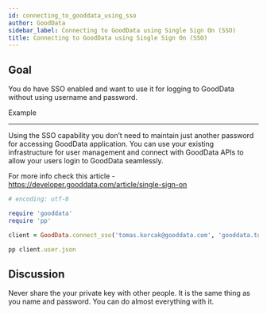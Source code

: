 ```yaml
---
id: connecting_to_gooddata_using_sso
author: GoodData
sidebar_label: Connecting to GoodData using Single Sign On (SSO)
title: Connecting to GoodData using Single Sign On (SSO)
---
```


Goal
-------

You do have SSO enabled and want to use it for logging to GoodData
without using username and password.

Example

--------

Using the SSO capability you don’t need to maintain just another
password for accessing GoodData application. You can use your existing
infrastructure for user management and connect with GoodData APIs to
allow your users login to GoodData seamlessly.

For more info check this article -
<https://developer.gooddata.com/article/single-sign-on>


```ruby
# encoding: utf-8

require 'gooddata'
require 'pp'

client = GoodData.connect_sso('tomas.korcak@gooddata.com', 'gooddata.tomas.korcak')

pp client.user.json
```

Discussion
----------

Never share the your private key with other people. It is the same thing
as you name and password. You can do almost everything with it.
